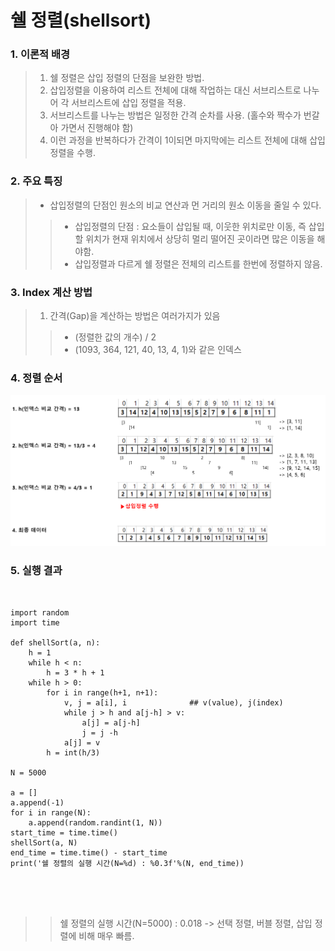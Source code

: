 # 쉘 정렬(shellsort)

### 1. 이론적 배경
> 1. 쉘 정렬은 삽입 정렬의 단점을 보완한 방법.
> 2. 삽입정렬을 이용하여 리스트 전체에 대해 작업하는 대신 서브리스트로 나누어 각 서브리스트에 삽입 정렬을 적용.
> 3. 서브리스트를 나누는 방법은 일정한 간격 순차를 사용. (홀수와 짝수가 번갈아 가면서 진행해야 함)
> 4. 이런 과정을 반복하다가 간격이 1이되면 마지막에는 리스트 전체에 대해 삽입 정렬을 수행.

### 2. 주요 특징
> * 삽입정렬의 단점인 원소의 비교 연산과 먼 거리의 원소 이동을 줄일 수 있다.
>> * 삽입정렬의 단점 : 요소들이 삽입될 때, 이웃한 위치로만 이동, 즉 삽입할 위치가 현재 위치에서 상당히 멀리 떨어진 곳이라면 많은 이동을 해야함.
>> * 삽입정렬과 다르게 쉘 정렬은 전체의 리스트를 한번에 정렬하지 않음.

### 3. Index 계산 방법
> 1. 간격(Gap)을 계산하는 방법은 여러가지가 있음
>> * (정렬한 값의 개수) / 2
>> * (1093, 364, 121, 40, 13, 4, 1)와 같은 인덱스

### 4. 정렬 순서

<img src='./정렬순서.PNG'>


### 5. 실행 결과

<pre>
<code>

import random
import time

def shellSort(a, n):
    h = 1
    while h < n:
        h = 3 * h + 1
    while h > 0:
        for i in range(h+1, n+1):
            v, j = a[i], i              ## v(value), j(index)
            while j > h and a[j-h] > v:
                a[j] = a[j-h]
                j = j -h
            a[j] = v
        h = int(h/3)

N = 5000

a = []
a.append(-1)
for i in range(N):
    a.append(random.randint(1, N))
start_time = time.time()
shellSort(a, N)
end_time = time.time() - start_time
print('쉘 정렬의 실행 시간(N=%d) : %0.3f'%(N, end_time))



</code>
</pre>

>> 쉘 정렬의 실행 시간(N=5000) : 0.018 ->  선택 정렬, 버블 정렬, 삽입 정렬에 비해 매우 빠름.